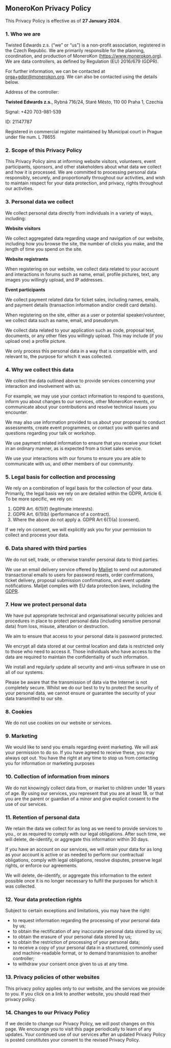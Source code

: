 ## MoneroKon Privacy Policy

This Privacy Policy is effective as of **27 January 2024**.
 
### 1. Who we are

Twisted Edwards z.s. (“we” or “us”) is a non-profit association, registered in the Czech Republic. We are primarily responsible for the planning, coordination, and production of MoneroKon (https://www.monerokon.org). We are data controllers, as defined by Regulation (EU) 2016/679 (GDPR).

For further information, we can be contacted at orga+gdpr@monerokon.org. We can also be contacted using the details below.

Address of the controller:

**Twisted Edwards z.s.**, Rybná 716/24, Staré Město, 110 00 Praha 1, Czechia

Signal: +420 703-981-539

ID: 21147787

Registered in commercial register maintained by Municipal court in Prague under file num. L 78655
 
### 2. Scope of this Privacy Policy

This Privacy Policy aims at informing website visitors, volunteers, event participants, sponsors, and other stakeholders about what data we collect and how it is processed. We are committed to processing personal data responsibly, securely, and proportionally throughout our activities, and wish to maintain respect for your data protection, and privacy, rights throughout our activities.
 
### 3. Personal data we collect

We collect personal data directly from individuals in a variety of ways, including:

**Website visitors**

We collect aggregated data regarding usage and navigation of our website, including how you browse the site, the number of clicks you make, and the length of time you spend on the site.
 
**Website registrants**

When registering on our website, we collect data related to your account and interactions in forums such as name, email, profile pictures, text, any images you willingly upload, and IP addresses.
 
**Event participants**

We collect payment related data for ticket sales, including names, emails, and payment details (transaction information and/or credit card details).

When registering on the site, either as a user or potential speaker/volunteer, we collect  data such as name, email, and pseudonym.

We collect data related to your application such as code, proposal text, documents, or any other files you willingly upload. This may include (if you upload one) a profile picture.
 
We only process this personal data in a way that is compatible with, and relevant to, the purpose for which it was collected.
 
### 4. Why we collect this data

We collect the data outlined above to provide services concerning your interaction and involvement with us.

For example, we may use your contact information to respond to questions, inform you about changes to our services, other MoneroKon events, or communicate about your contributions and resolve technical issues you encounter.

We may also use information provided to us about your proposal to conduct assessments, create event programmes, or contact you with queries and questions regarding your talk or workshop.

We use payment related information to ensure that you receive your ticket in an ordinary manner, as is expected from a ticket sales service.

We use your interactions with our forums to ensure you are able to communicate with us, and other members of our community.
 
### 5. Legal basis for collection and processing

We rely on a combination of legal basis for the collection of your data. Primarily, the legal basis we rely on are detailed within the GDPR, Article 6. To be more specific, we rely on:

1. GDPR Art. 6(1)(f) (legitimate interests).
2. GDPR Art. 6(1)(b) (performance of a contract).
3. Where the above do not apply
a. GDPR Art 6(1)(a) (consent).

If we rely on consent, we will explicitly ask you for your permission to collect and process your data.
 
### 6. Data shared with third parties

We do not sell, trade, or otherwise transfer personal data to third parties.

We use an email delivery service offered by [Mailjet](https://www.mailgun.com) to send out automated transactional emails to users for password resets, order confirmations, ticket delivery, proposal submission confirmations, and event update notifications. Mailjet complies with EU data protection laws, including the [GDPR](https://www.mailgun.com/gdpr/).

### 7. How we protect personal data

We have put appropriate technical and organisational security policies and procedures in place to protect personal data (including sensitive personal data) from loss, misuse, alteration or destruction.

We aim to ensure that access to your personal data is password protected.

We encrypt all data stored at our central location and data is restricted only to those who need to access it. Those individuals who have access to the data are required to maintain the confidentiality of such information.

We install and regularly update all security and anti-virus software in use on all of our systems.

Please be aware that the transmission of data via the Internet is not completely secure. Whilst we do our best to try to protect the security of your personal data, we cannot ensure or guarantee the security of your data transmitted to our site.

### 8. Cookies

We do not use cookies on our website or services.

### 9. Marketing

We would like to send you emails regarding event marketing. We will ask your permission to do so. If you have agreed to receive these, you may always opt out. You have the right at any time to stop us from contacting you for information or marketing purposes

### 10. Collection of information from minors

We do not knowingly collect data from, or market to children under 18 years of age. By using our services, you represent that you are at least 18, or that you are the parent or guardian  of a minor and give explicit consent to the use of our services.

### 11. Retention of personal data

We retain the data we collect for as long as we need to provide services to you., or as required to comply with our legal obligations. After such time, we will delete, de-identify, or aggregate this information within 30 days.

If you have an account on our services, we will retain your data for as long as your account is active or as needed to perform our contractual obligations, comply with legal obligations, resolve disputes, preserve legal rights, or enforce our agreements.
 
We will delete, de-identify, or aggregate this information to the extent possible once it is no longer necessary to fulfil the purposes for which it was collected.

### 12. Your data protection rights

Subject to certain exceptions and limitations, you may have the right:
- to request information regarding the processing of your personal data by us;
- to obtain the rectification of any inaccurate personal data stored by us;
- to obtain the erasure of your personal data stored by us;
- to obtain the restriction of processing of your personal data;
- to receive a copy of your personal data in a structured, commonly used and machine-readable format, or to demand transmission to another controller;
- to withdraw your consent once given to us at any time.

### 13. Privacy policies of other websites

This privacy policy applies only to our website, and the services we provide to you. If you click on a link to another website, you should read their privacy policy.

### 14. Changes to our Privacy Policy

If we decide to change our Privacy Policy, we will post changes on this page. We encourage you to visit this page periodically to learn of any updates. Your continued use of our services after an updated Privacy Policy is posted constitutes your consent to the revised Privacy Policy.
